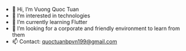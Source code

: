 - 👋 Hi, I’m Vuong Quoc Tuan
- 👀 I’m interested in technologies
- 🌱 I’m currently learning Flutter
- 💞️ I’m looking for a corporate and friendly environment to learn from them
- 📫 Contact: quoctuanbpvn199@gmail.com

